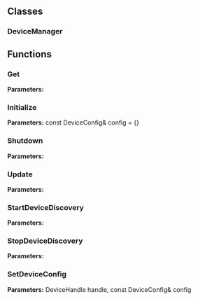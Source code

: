 
## Classes

### DeviceManager




## Functions

### Get



**Parameters:** 

### Initialize



**Parameters:** const DeviceConfig& config = {}

### Shutdown



**Parameters:** 

### Update



**Parameters:** 

### StartDeviceDiscovery



**Parameters:** 

### StopDeviceDiscovery



**Parameters:** 

### SetDeviceConfig



**Parameters:** DeviceHandle handle, const DeviceConfig& config
